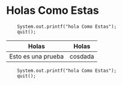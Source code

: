 # Holas Como Estas

~~~
    System.out.printf("hola Como Estas");
    quit();
~~~

|Holas   | Holas  |
|---|---|
| Esto es una prueba   | cosdada   |


~~~
    System.out.printf("hola Como Estas");
    quit();

~~~
